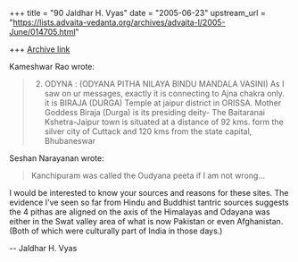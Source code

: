 +++
title = "90 Jaldhar H. Vyas"
date = "2005-06-23"
upstream_url = "https://lists.advaita-vedanta.org/archives/advaita-l/2005-June/014705.html"

+++
[Archive link](https://lists.advaita-vedanta.org/archives/advaita-l/2005-June/014705.html)

Kameshwar Rao wrote:

> 2. ODYNA : (ODYANA PITHA NILAYA BINDU MANDALA VASINI) As I saw on ur 
> messages, exactly it is connecting to Ajna chakra only. it is BIRAJA 
> (DURGA) Temple at jaipur district in ORISSA. Mother Goddess Biraja 
> (Durga) is its presiding deity- The Baitaranai Kshetra-Jaipur town is 
> situated at a distance of 92 kms. form the silver city of Cuttack and 
> 120 kms from the state capital, Bhubaneswar

Seshan Narayanan wrote:

> Kanchipuram was called the Oudyana peeta if I am not wrong...
>

I would be interested to know your sources and reasons for these sites. 
The evidence I've seen so far from Hindu and Buddhist tantric 
sources suggests the 4 pithas are aligned on the axis of the Himalayas and 
Odayana was either in the Swat valley area of what is now Pakistan or even 
Afghanistan.  (Both of which were culturally part of India in those days.)

-- 
Jaldhar H. Vyas <jaldhar at braincells.com>

